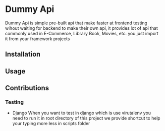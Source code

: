 # Dummy Api

Dummy Api is simple pre-built api that make faster at frontend testing wihout waiting for backend to make their own api, it provides lot of api that commonly used in E-Commerce, Library Book, Movies, etc. you just import it from your framework projects


## Installation


## Usage


## Contributions
### Testing
- Django
When you want to test in django which is use virutalenv you need to run it in root directory of this project we provide shortcut to help your typing more less in scripts folder